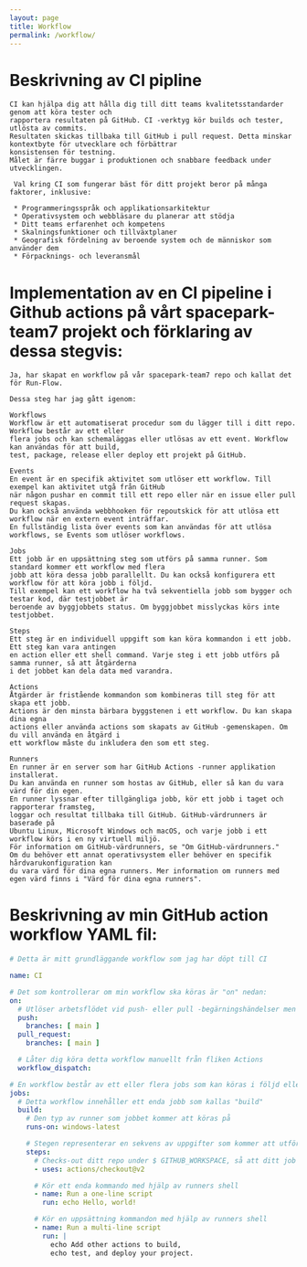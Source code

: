 ```yaml
---
layout: page
title: Workflow
permalink: /workflow/
---
```


# Beskrivning av CI pipline

    CI kan hjälpa dig att hålla dig till ditt teams kvalitetsstandarder genom att köra tester och 
    rapportera resultaten på GitHub. CI -verktyg kör builds och tester, utlösta av commits. 
    Resultaten skickas tillbaka till GitHub i pull request. Detta minskar kontextbyte för utvecklare och förbättrar 
    konsistensen för testning. 
    Målet är färre buggar i produktionen och snabbare feedback under utvecklingen.

     Val kring CI som fungerar bäst för ditt projekt beror på många faktorer, inklusive:

     * Programmeringsspråk och applikationsarkitektur
     * Operativsystem och webbläsare du planerar att stödja
     * Ditt teams erfarenhet och kompetens
     * Skalningsfunktioner och tillväxtplaner
     * Geografisk fördelning av beroende system och de människor som använder dem
     * Förpacknings- och leveransmål

# Implementation av en CI pipeline i Github actions på vårt spacepark-team7 projekt och förklaring av dessa stegvis:

    Ja, har skapat en workflow på vår spacepark-team7 repo och kallat det för Run-Flow.

    Dessa steg har jag gått igenom:

    Workflows
    Workflow är ett automatiserat procedur som du lägger till i ditt repo. Workflow består av ett eller 
    flera jobs och kan schemaläggas eller utlösas av ett event. Workflow kan användas för att build, 
    test, package, release eller deploy ett projekt på GitHub.

    Events
    En event är en specifik aktivitet som utlöser ett workflow. Till exempel kan aktivitet utgå från GitHub
    när någon pushar en commit till ett repo eller när en issue eller pull request skapas. 
    Du kan också använda webbhooken för repoutskick för att utlösa ett workflow när en extern event inträffar. 
    En fullständig lista över events som kan användas för att utlösa workflows, se Events som utlöser workflows.

    Jobs
    Ett jobb är en uppsättning steg som utförs på samma runner. Som standard kommer ett workflow med flera 
    jobb att köra dessa jobb parallellt. Du kan också konfigurera ett workflow för att köra jobb i följd. 
    Till exempel kan ett workflow ha två sekventiella jobb som bygger och testar kod, där testjobbet är 
    beroende av byggjobbets status. Om byggjobbet misslyckas körs inte testjobbet.

    Steps
    Ett steg är en individuell uppgift som kan köra kommandon i ett jobb. Ett steg kan vara antingen 
    en action eller ett shell command. Varje steg i ett jobb utförs på samma runner, så att åtgärderna 
    i det jobbet kan dela data med varandra.

    Actions
    Åtgärder är fristående kommandon som kombineras till steg för att skapa ett jobb. 
    Actions är den minsta bärbara byggstenen i ett workflow. Du kan skapa dina egna 
    actions eller använda actions som skapats av GitHub -gemenskapen. Om du vill använda en åtgärd i 
    ett workflow måste du inkludera den som ett steg.

    Runners
    En runner är en server som har GitHub Actions -runner applikation installerat. 
    Du kan använda en runner som hostas av GitHub, eller så kan du vara värd för din egen. 
    En runner lyssnar efter tillgängliga jobb, kör ett jobb i taget och rapporterar framsteg, 
    loggar och resultat tillbaka till GitHub. GitHub-värdrunners är baserade på 
    Ubuntu Linux, Microsoft Windows och macOS, och varje jobb i ett workflow körs i en ny virtuell miljö. 
    För information om GitHub-värdrunners, se "Om GitHub-värdrunners." 
    Om du behöver ett annat operativsystem eller behöver en specifik hårdvarukonfiguration kan 
    du vara värd för dina egna runners. Mer information om runners med egen värd finns i "Värd för dina egna runners".

# Beskrivning av min GitHub action workflow YAML fil: 

``` yaml
# Detta är mitt grundläggande workflow som jag har döpt till CI

name: CI

# Det som kontrollerar om min workflow ska köras är "on" nedan:
on:
  # Utlöser arbetsflödet vid push- eller pull -begärningshändelser men bara för main branch
  push:
    branches: [ main ]
  pull_request:
    branches: [ main ]

  # Låter dig köra detta workflow manuellt från fliken Actions
  workflow_dispatch:

# En workflow består av ett eller flera jobs som kan köras i följd eller parallellt
jobs:
  # Detta workflow innehåller ett enda jobb som kallas "build"
  build:
    # Den typ av runner som jobbet kommer att köras på
    runs-on: windows-latest

    # Stegen representerar en sekvens av uppgifter som kommer att utföras som en del av jobbet
    steps:
      # Checks-out ditt repo under $ GITHUB_WORKSPACE, så att ditt job kan ha acess till det
      - uses: actions/checkout@v2

      # Kör ett enda kommando med hjälp av runners shell
      - name: Run a one-line script
        run: echo Hello, world!

      # Kör en uppsättning kommandon med hjälp av runners shell
      - name: Run a multi-line script
        run: |
          echo Add other actions to build,
          echo test, and deploy your project.

```

